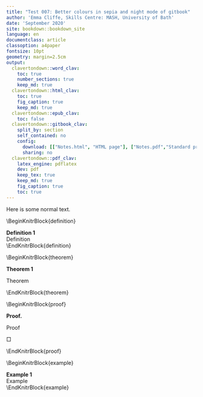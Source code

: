 ```yaml
---
title: "Test 007: Better colours in sepia and night mode of gitbook"
author: 'Emma Cliffe, Skills Centre: MASH, University of Bath'
date: 'September 2020'
site: bookdown::bookdown_site
language: en
documentclass: article
classoption: a4paper
fontsize: 10pt
geometry: margin=2.5cm
output:
  clavertondown::word_clav:
    toc: true
    number_sections: true
    keep_md: true
  clavertondown::html_clav:
    toc: true
    fig_caption: true
    keep_md: true
  clavertondown::epub_clav:
    toc: false
  clavertondown::gitbook_clav:
    split_by: section
    self_contained: no
    config:
      download: [["Notes.html", "HTML page"], ["Notes.pdf","Standard print PDF"], ["NotesClear.pdf","Clear print PDF"], ["NotesLarge.pdf","Large print PDF"], ["Notes.docx","Accessible Word document"], ["Notes.epub","Accessible EPub book" ]]
      sharing: no
  clavertondown::pdf_clav:
    latex_engine: pdflatex
    dev: pdf
    keep_tex: true
    keep_md: true
    fig_caption: true
    toc: true
---
```


Here is some normal text.

\BeginKnitrBlock{definition}<div class="bookdown-definition" custom-style="DefinitionStyle" id="def:unnamed-chunk-1"><span class="def:unnamed-chunk-1" custom-style="NameStyle"><strong><span id="def:unnamed-chunk-1"></span>Definition 1  </strong></span><div>Definition</div></div>\EndKnitrBlock{definition}

\BeginKnitrBlock{theorem}<div class="bookdown-theorem" custom-style="TheoremStyleUpright" id="thm:unnamed-chunk-2"><span class="thm:unnamed-chunk-2" custom-style="NameStyle"><strong><span id="thm:unnamed-chunk-2"></span>Theorem 1  </strong></span><p>Theorem</p></div>\EndKnitrBlock{theorem}

\BeginKnitrBlock{proof}<div class="bookdown-proof" custom-style="ProofStyle"><span class="proof" custom-style="NameStyle"><strong>Proof. </strong></span> <p>Proof</p><p>&squ;</p></div>\EndKnitrBlock{proof}

\BeginKnitrBlock{example}<div class="bookdown-example" custom-style="ExampleStyle" id="exm:unnamed-chunk-4"><span class="exm:unnamed-chunk-4" custom-style="NameStyle"><strong><span id="exm:unnamed-chunk-4"></span>Example 1  </strong></span><div>Example</div></div>\EndKnitrBlock{example}

<!--chapter:end:index.Rmd-->

